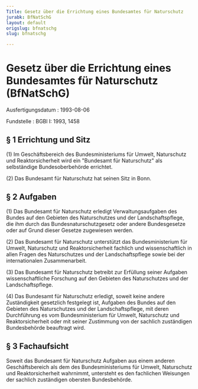 ```yaml
---
Title: Gesetz über die Errichtung eines Bundesamtes für Naturschutz
jurabk: BfNatSchG
layout: default
origslug: bfnatschg
slug: bfnatschg

---
```


# Gesetz über die Errichtung eines Bundesamtes für Naturschutz (BfNatSchG)

Ausfertigungsdatum
:   1993-08-06

Fundstelle
:   BGBl I: 1993, 1458

## § 1 Errichtung und Sitz

(1) Im Geschäftsbereich des Bundesministeriums für Umwelt, Naturschutz
und Reaktorsicherheit wird ein "Bundesamt für Naturschutz" als
selbständige Bundesoberbehörde errichtet.

(2) Das Bundesamt für Naturschutz hat seinen Sitz in Bonn.

## § 2 Aufgaben

(1) Das Bundesamt für Naturschutz erledigt Verwaltungsaufgaben des
Bundes auf den Gebieten des Naturschutzes und der Landschaftspflege,
die ihm durch das Bundesnaturschutzgesetz oder andere Bundesgesetze
oder auf Grund dieser Gesetze zugewiesen werden.

(2) Das Bundesamt für Naturschutz unterstützt das Bundesministerium
für Umwelt, Naturschutz und Reaktorsicherheit fachlich und
wissenschaftlich in allen Fragen des Naturschutzes und der
Landschaftspflege sowie bei der internationalen Zusammenarbeit.

(3) Das Bundesamt für Naturschutz betreibt zur Erfüllung seiner
Aufgaben wissenschaftliche Forschung auf den Gebieten des
Naturschutzes und der Landschaftspflege.

(4) Das Bundesamt für Naturschutz erledigt, soweit keine andere
Zuständigkeit gesetzlich festgelegt ist, Aufgaben des Bundes auf den
Gebieten des Naturschutzes und der Landschaftspflege, mit deren
Durchführung es vom Bundesministerium für Umwelt, Naturschutz und
Reaktorsicherheit oder mit seiner Zustimmung von der sachlich
zuständigen Bundesbehörde beauftragt wird.

## § 3 Fachaufsicht

Soweit das Bundesamt für Naturschutz Aufgaben aus einem anderen
Geschäftsbereich als dem des Bundesministeriums für Umwelt,
Naturschutz und Reaktorsicherheit wahrnimmt, untersteht es den
fachlichen Weisungen der sachlich zuständigen obersten Bundesbehörde.

